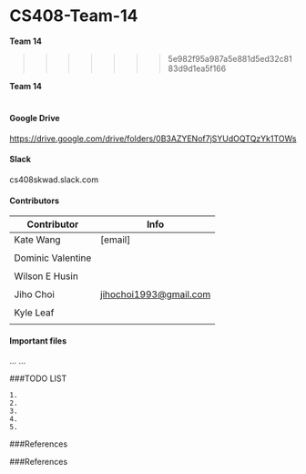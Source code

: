 # CS408-Team-14
<!--

-->

**Team 14**
<!--
Atom
	1. cmd + shift + p
	2. Markdown Preview
-->
>>>>>>> 5e982f95a987a5e881d5ed32c8183d9d1ea5f166


**Team 14**

#
#### Google Drive
https://drive.google.com/drive/folders/0B3AZYENof7jSYUdOQTQzYk1TOWs
<br />
#### Slack
cs408skwad.slack.com
<br />



#### Contributors
Contributor          | Info
-------------------- | -------------
Kate Wang            | [email]
	                   |
Dominic Valentine    |
		                 |
Wilson E Husin       |
                     |                 
Jiho Choi            | jihochoi1993@gmail.com
		                |                     
Kyle Leaf            |
                     |



#### Important files
...
...
<br />




<!--
	Jiho Choi
		Email	:	jihochoi1993@gmail.com
		Web		:	http://web.ics.purdue.edu/~choi296/
-->



###TODO LIST

	1.
	2.
	3.
	4.
	5.





###References




###References







<br />
<br />
<br />
<br />

<!--
 Copyright 2017, Purdue Univ.
-->
